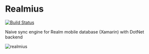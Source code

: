 # Realmius

[![Build Status](https://travis-ci.org/RubiusGroup/Realmius.svg?branch=master)](https://travis-ci.org/RubiusGroup/Realmius)

Naive sync engine for Realm mobile database (Xamarin) with DotNet backend

![realmius](https://cloud.githubusercontent.com/assets/3094339/26148250/3ff89b38-3b20-11e7-838e-ff1ee0a873ca.gif)
